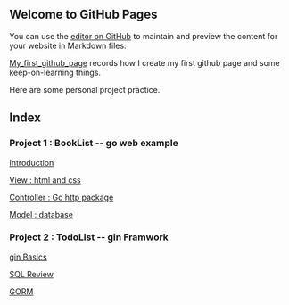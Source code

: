 ## Welcome to GitHub Pages

You can use the [editor on GitHub](https://github.com/zzy2005137/zzy2005137.github.io/edit/main/README.md) to maintain and preview the content for your website in Markdown files.

[My_first_github_page](My_first_github_page.html) records how I create my first github page and some keep-on-learning things.

Here are some personal project practice.

## Index

### Project 1 : BookList -- go web example

[Introduction](https://zzy2005137.github.io/Booklist/introduction.html)

[View : html and css ](https://zzy2005137.github.io/Booklist/View.html)

[Controller :   Go  http package ](https://zzy2005137.github.io/Booklist/Controller.html)

[Model : database](https://zzy2005137.github.io/Booklist/Model.html) 

### Project 2 : TodoList -- gin Framwork

[gin Basics](https://zzy2005137.github.io/todolist/ginBasics.html)

[SQL Review](https://zzy2005137.github.io/todolist/SQLbasics.html)

[GORM]()

